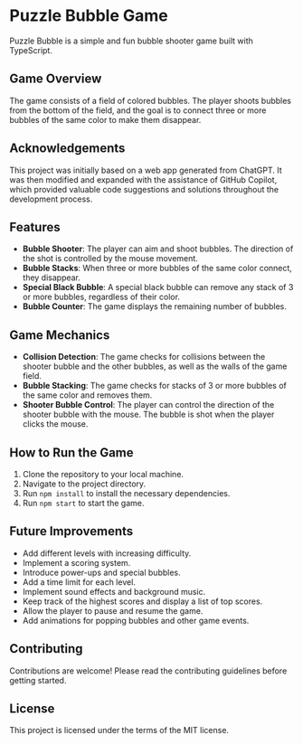 # Puzzle Bubble Game

Puzzle Bubble is a simple and fun bubble shooter game built with TypeScript.

## Game Overview

The game consists of a field of colored bubbles. The player shoots bubbles from the bottom of the field, and the goal is to connect three or more bubbles of the same color to make them disappear.

## Acknowledgements

This project was initially based on a web app generated from ChatGPT. It was then modified and expanded with the assistance of GitHub Copilot, which provided valuable code suggestions and solutions throughout the development process.

## Features

- **Bubble Shooter**: The player can aim and shoot bubbles. The direction of the shot is controlled by the mouse movement.
- **Bubble Stacks**: When three or more bubbles of the same color connect, they disappear.
- **Special Black Bubble**: A special black bubble can remove any stack of 3 or more bubbles, regardless of their color.
- **Bubble Counter**: The game displays the remaining number of bubbles.

## Game Mechanics

- **Collision Detection**: The game checks for collisions between the shooter bubble and the other bubbles, as well as the walls of the game field.
- **Bubble Stacking**: The game checks for stacks of 3 or more bubbles of the same color and removes them.
- **Shooter Bubble Control**: The player can control the direction of the shooter bubble with the mouse. The bubble is shot when the player clicks the mouse.

## How to Run the Game

1. Clone the repository to your local machine.
2. Navigate to the project directory.
3. Run `npm install` to install the necessary dependencies.
4. Run `npm start` to start the game.

## Future Improvements

- Add different levels with increasing difficulty.
- Implement a scoring system.
- Introduce power-ups and special bubbles.
- Add a time limit for each level.
- Implement sound effects and background music.
- Keep track of the highest scores and display a list of top scores.
- Allow the player to pause and resume the game.
- Add animations for popping bubbles and other game events.

## Contributing

Contributions are welcome! Please read the contributing guidelines before getting started.

## License

This project is licensed under the terms of the MIT license.